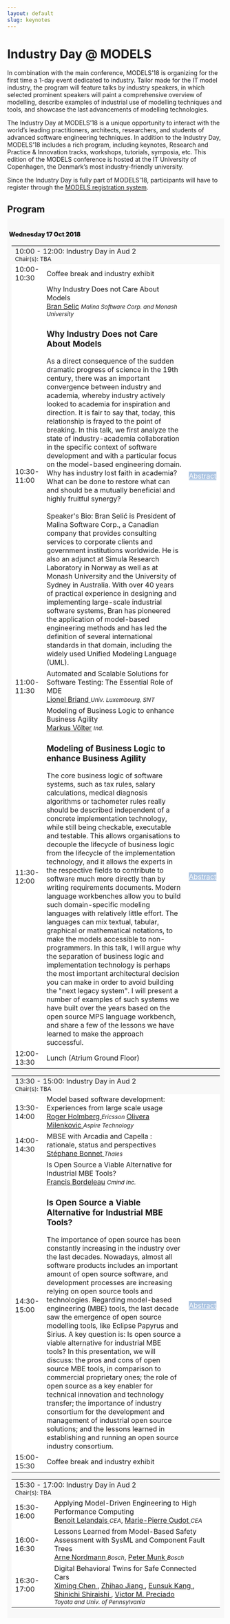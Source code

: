 ```yaml
---
layout: default
slug: keynotes
---
```

<div class="row">
 <div class="col-md-14" markdown="1">

<h1>Industry Day @ MODELS</h1>

In combination with the main conference, MODELS’18 is organizing for the first time a 1-day event dedicated to industry. Tailor made for the IT model industry, the program will feature talks by industry speakers, in which selected prominent speakers will paint a comprehensive overview of modelling, describe examples of industrial use of modelling techniques and tools, and showcase the last advancements of modelling technologies.


The Industry Day at MODELS’18 is a unique opportunity to interact with the world’s leading practitioners, architects, researchers, and students of advanced software engineering techniques. In addition to the Industry Day, MODELS’18 includes a rich program, including keynotes, Research and Practice & Innovation tracks, workshops, tutorials, symposia, etc. This edition of the MODELS conference is hosted at the IT University of Copenhagen, the Denmark’s most industry-friendly university. 


Since the Industry Day is fully part of MODELS’18, participants will have to register through the <a href="https://modelsconf2018.github.io/attending/registration/">MODELS registration system</a>.


## Program

<style type="text/css">

.day {

  font-weight: bold;
  background-color: #f8f8f8; 
  text-align: left;
  margin-top: -8px;
  margin-bottom: -2px;
  padding-top: 8px;
  padding-bottom: 8px;
  text-indent: 4px;

}

.session{

  padding-left: 10px;
  padding-right: 10px;


}

.table{
  border-width: thin;
}

.normalrow{
  font-weight: normal;
  background-color: white;
}

.affiliation{
  font-size: smaller;
  font-style: italic;
}

.day-lunch{
  text-align: center;
  font-weight: bold;
  background-color: #f8f8f8;
}

h4{
  font-weight: bolder;
}

</style>

<div class="day wednesday">
<h4>  Wednesday 17 Oct 2018</h4>


<!--  Industry Session morning -->
<div class="session industry">

<table class="table">
      
  <tbody>
    <tr>
      <td class="info" colspan="14">
        10:00 - 12:00: Industry Day in Aud 2
        <br>
        <small>Chair(s): TBA</small>
      </td>
    </tr>
    <tr class="normalrow">
      <td class="col-md-1">10:00-10:30</td>
      <td>Coffee break and industry exhibit </td>
      <td></td>
    </tr>
    <tr class="normalrow">
      <td class="col-md-1">10:30-11:00</td>
      <td>Why Industry Does not Care About Models
        <br>
        <a href="https://ca.linkedin.com/in/bran-selic-0a45b" target="_blank"> 
          <span class="name">Bran Selic</span></a>
          <span class="affiliation">Malina Software Corp. and Monash University</span>
          <div class="collapse" id="selic">
        <div class="card card-body">
        <h3>Why Industry Does not Care About Models</h3>
        As a direct consequence of the sudden dramatic progress of science in the 19th century, there was an important convergence between industry and academia, whereby industry actively looked to academia for inspiration and direction. It is fair to say that, today, this relationship is frayed to the point of breaking. In this talk, we first analyze the state of industry-academia collaboration in the specific context of software development and with a particular focus on the model-based engineering domain. Why has industry lost faith in academia? What can be done to restore what can and should be a mutually beneficial and highly fruitful synergy?
        <br/> &nbsp;
        <br/>
        Speaker's Bio: Bran Selić is President of Malina Software Corp., a Canadian company that provides consulting services to corporate clients and government institutions worldwide. He is also an adjunct at Simula Research Laboratory in Norway as well as at Monash University and the University of Sydney in Australia. With over 40 years of practical experience in designing and implementing large-scale industrial software systems, Bran has pioneered the application of model-based engineering methods and has led the definition of several international standards in that domain, including the widely used Unified Modeling Language (UML).
        </div>
        </div>
      </td>
      <td class="col-md-3">
      <div class="pull-right"><a class="btn btn-sm" data-toggle="collapse" href="#selic" role="button" aria-expanded="false" aria-controls="selic" style="background-color:#ABC4E2; color:white;">Abstract</a></div>
      </td>
    </tr>
    <tr class="normalrow">
      <td class="col-md-1">11:00-11:30</td>
      <td>Automated and Scalable Solutions for Software Testing: The Essential Role of MDE
        <br>
        <a href="http://people.svv.lu/briand/" target="_blank"> 
          <span class="name">Lionel Briand</span>
        </a>
          <span class="affiliation">Univ. Luxembourg, SNT</span>
      </td>
      <td></td>
    </tr>
    <tr class="normalrow">
      <td class="col-md-1">11:30-12:00</td>
      <td class="col-md-10">Modeling of Business Logic to enhance Business Agility
        <br>
        <a href="http://voelter.de/" target="_blank"><span class="name">Markus Völter</span></a>
        <span class="affiliation">Ind.</span>
        <div class="collapse" id="volter">
        <div class="card card-body">
        <h3>Modeling of Business Logic to enhance Business Agility</h3>
        The core business logic of software systems, such as tax rules, salary calculations, medical diagnosis algorithms or tachometer rules really should be described independent of a concrete implementation technology, while still being checkable, executable and testable. This allows organisations to decouple the lifecycle of business logic from the lifecycle of the implementation technology, and it allows the experts in the respective fields to contribute to software much more directly than by writing requirements documents. Modern language workbenches allow you to build such domain-specific modeling languages with relatively little effort. The languages can mix textual, tabular, graphical or mathematical notations, to make the models accessible to non-programmers.  In this talk, I will argue why the separation of business logic and implementation technology is perhaps the most important architectural decision you can make in order to avoid building the "next legacy system". I will present a number of examples of such systems we have built over the years based on the open source MPS language workbench, and share a few of the lessons we have learned to make the approach successful. 
        </div>
        </div>
      </td>
      <td class="col-md-3">
      <div class="pull-right"><a class="btn btn-sm" data-toggle="collapse" href="#volter" role="button" aria-expanded="false" aria-controls="volter" style="background-color:#ABC4E2; color:white;">Abstract</a></div>
      </td>
    </tr>
    <tr class="normalrow">
      <td class="col-md-1"> 12:00-13:30</td>
      <td> Lunch (Atrium Ground Floor)  </td>
      <td></td>
    </tr>

  </tbody>

</table>
</div> <!-- end of Industry session morning-->

<!--  Industry Session after lunch  -->
<div class="session industry">

<table class="table">

  <tbody>
    <tr>
      <td class="info" colspan="14">
        13:30 - 15:00: Industry Day in Aud 2
        <br>
        <small>Chair(s): TBA</small>
      </td>
    </tr>
    <tr class="normalrow">
      <td class="col-md-1">13:30-14:00</td>
      <td>Model based software development: Experiences from large scale usage<br>
        <a href="" target="_blank"> 
          <span class="name">Roger Holmberg</span>
        </a>
          <span class="affiliation"> Ericsson</span>
        <a href="" target="_blank"> 
          <span class="name">Olivera Milenkovic</span>
        </a>
          <span class="affiliation">Aspire Technology</span>
      </td>
      <td></td>
    </tr>
    <tr class="normalrow">
      <td class="col-md-1">14:00-14:30</td>
      <td>MBSE with Arcadia and Capella : rationale, status and perspectives
        <br>
        <a href="https://fr.linkedin.com/in/stephane-bonnet-946703" target="_blank"> 
          <span class="name">Stéphane Bonnet</span>
        </a>
          <span class="affiliation">Thales</span>
      </td>
      <td></td>
    </tr>
    <tr class="normalrow">
      <td class="col-md-1">14:30-15:00</td>
      <td>Is Open Source a Viable Alternative for Industrial MBE Tools?
        <br>
        <a href="" target="_blank"> 
          <span class="name">Francis Bordeleau</span></a>
          <span class="affiliation">Cmind Inc.</span>
        <div class="collapse" id="bordeleau">
        <div class="card card-body">
        <h3>Is Open Source a Viable Alternative for Industrial MBE Tools?</h3>
        The importance of open source has been constantly increasing in the industry over the last decades. Nowadays, almost all software products includes an important amount of open source software, and development processes are increasing relying on open source tools and technologies. Regarding model-based engineering (MBE) tools, the last decade saw the emergence of open source modelling tools, like Eclipse Papyrus and Sirius. A key question is: Is open source a viable alternative for industrial MBE tools?
        In this presentation, we will discuss: the pros and cons of open source MBE tools, in comparison to commercial proprietary ones;  the role of open source as a key enabler for technical innovation and technology transfer; the importance of industry consortium for the development and management of industrial open source solutions; and the lessons learned in establishing and running an open source industry consortium.
        </div>
        </div>
      </td>
      <td class="col-md-3">
      <div class="pull-right"><a class="btn btn-sm" data-toggle="collapse" href="#bordeleau" role="button" aria-expanded="false" aria-controls="bordeleau" style="background-color:#ABC4E2; color:white;">Abstract</a></div>
      </td>
    </tr>
    <tr class="normalrow">
      <td class="col-md-1">15:00-15:30</td>
      <td>Coffee break and industry exhibit</td>
      <td></td>
    </tr>
    

  </tbody>

</table>
</div> <!-- end of Industry session after lunch -->

<!--  Industry Session afternoon  -->
<div class="session industry">

<table class="table">
  <tbody>
    <tr>
      <td class="info" colspan="14">
        15:30 - 17:00: Industry Day in Aud 2
        <br>
        <small>Chair(s): TBA</small>
      </td>
    </tr>
    <tr class="normalrow">
      <td class="col-md-1">15:30-16:00</td>
      <td>Applying Model-Driven Engineering to High Performance Computing
        <br>
        <a href="" target="_blank"> 
          <span class="name">Benoit Lelandais</span>
        </a>
          <span class="affiliation">CEA</span>, 
        <a href="" target="_blank"> 
          <span class="name">Marie-Pierre Oudot</span>
        </a>
          <span class="affiliation">CEA</span>  
      </td>
      <td></td>
    </tr>
    <tr class="normalrow">
      <td>16:00-16:30</td>
      <td>Lessons Learned from Model-Based Safety Assessment with SysML and Component Fault Trees
        <br>
        <a href="https://scholar.google.de/citations?user=_s8-1uAAAAAJ&hl=en" target="_blank"> 
          <span class="name">Arne Nordmann</span>
        </a>
          <span class="affiliation">Bosch</span>, 
        <a href="https://scholar.google.de/citations?user=5av3yT4AAAAJ&hl=en" target="_blank"> 
          <span class="name">Peter Munk</span>
        </a>
          <span class="affiliation">Bosch</span>  
      </td>
      <td></td>
    </tr>
    <tr class="normalrow">
      <td>16:30-17:00</td>
      <td>Digital Behavioral Twins for Safe Connected Cars
        <br>
        <a href="https://scholar.google.com/citations?user=QEi9S3UAAAAJ&hl=en" target="_blank"> 
          <span class="name">Ximing Chen</span>
        </a>,
        <a href="https://scholar.google.com/citations?user=76Pm674AAAAJ&hl=en" target="_blank"> 
          <span class="name">Zhihao Jiang</span>
        </a>,
        <a href="https://eskang.github.io" target="_blank"> 
          <span class="name">Eunsuk Kang</span>
        </a>,
        <a href="https://scholar.google.com/citations?user=4bQtcIkAAAAJ&hl=en" target="_blank"> 
          <span class="name">Shinichi Shiraishi</span>
        </a>,
        <a href="https://sites.google.com/site/victormpreciado/" target="_blank"> 
          <span class="name">Victor M. Preciado</span>
        </a>
        <br> <span class="affiliation">Toyota and Univ. of Pennsylvania</span>
      </td>
      <td></td>
    </tr>
    

  </tbody>

</table>
</div> <!-- end of Industry session afternoon -->



</div> <!-- end of Wednesday  --> 


</div>
</div>


